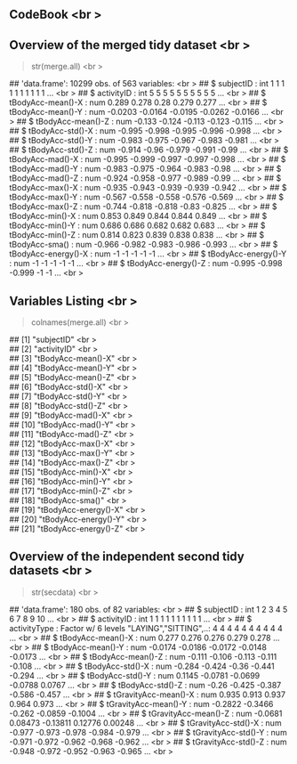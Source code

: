 ## CodeBook <br \>

## Overview of the merged tidy dataset <br \>

>str(merge.all) <br \>

\## 'data.frame':    10299 obs. of  563 variables: <br \>
\##  $ subjectID                           : int  1 1 1 1 1 1 1 1 1 1 ... <br \>
\##  $ activityID                          : int  5 5 5 5 5 5 5 5 5 5 ... <br \>
\##  $ tBodyAcc-mean()-X                   : num  0.289 0.278 0.28 0.279 0.277 ... <br \>
\##  $ tBodyAcc-mean()-Y                   : num  -0.0203 -0.0164 -0.0195 -0.0262 -0.0166 ... <br \>
\##  $ tBodyAcc-mean()-Z                   : num  -0.133 -0.124 -0.113 -0.123 -0.115 ... <br \>
\##  $ tBodyAcc-std()-X                    : num  -0.995 -0.998 -0.995 -0.996 -0.998 ... <br \>
\##  $ tBodyAcc-std()-Y                    : num  -0.983 -0.975 -0.967 -0.983 -0.981 ... <br \>
\##  $ tBodyAcc-std()-Z                    : num  -0.914 -0.96 -0.979 -0.991 -0.99 ... <br \>
\##  $ tBodyAcc-mad()-X                    : num  -0.995 -0.999 -0.997 -0.997 -0.998 ... <br \>
\##  $ tBodyAcc-mad()-Y                    : num  -0.983 -0.975 -0.964 -0.983 -0.98 ... <br \>
\##  $ tBodyAcc-mad()-Z                    : num  -0.924 -0.958 -0.977 -0.989 -0.99 ... <br \>
\##  $ tBodyAcc-max()-X                    : num  -0.935 -0.943 -0.939 -0.939 -0.942 ... <br \>
\##  $ tBodyAcc-max()-Y                    : num  -0.567 -0.558 -0.558 -0.576 -0.569 ... <br \>
\##  $ tBodyAcc-max()-Z                    : num  -0.744 -0.818 -0.818 -0.83 -0.825 ... <br \>
\##  $ tBodyAcc-min()-X                    : num  0.853 0.849 0.844 0.844 0.849 ... <br \>
\##  $ tBodyAcc-min()-Y                    : num  0.686 0.686 0.682 0.682 0.683 ... <br \>
\##  $ tBodyAcc-min()-Z                    : num  0.814 0.823 0.839 0.838 0.838 ... <br \>
\##  $ tBodyAcc-sma()                      : num  -0.966 -0.982 -0.983 -0.986 -0.993 ... <br \>
\##  $ tBodyAcc-energy()-X                 : num  -1 -1 -1 -1 -1 ... <br \>
\##  $ tBodyAcc-energy()-Y                 : num  -1 -1 -1 -1 -1 ... <br \>
\##  $ tBodyAcc-energy()-Z                 : num  -0.995 -0.998 -0.999 -1 -1 ... <br \>

## Variables Listing <br \>

>colnames(merge.all) <br \>

\##   [1] "subjectID" <br \>                           
\##   [2] "activityID" <br \>                          
\##   [3] "tBodyAcc-mean()-X" <br \>                   
\##   [4] "tBodyAcc-mean()-Y" <br \>                   
\##   [5] "tBodyAcc-mean()-Z" <br \>                   
\##   [6] "tBodyAcc-std()-X" <br \>                    
\##   [7] "tBodyAcc-std()-Y" <br \>                    
\##   [8] "tBodyAcc-std()-Z" <br \>                    
\##   [9] "tBodyAcc-mad()-X" <br \>                    
\##  [10] "tBodyAcc-mad()-Y" <br \>                    
\##  [11] "tBodyAcc-mad()-Z" <br \>                    
\##  [12] "tBodyAcc-max()-X" <br \>                    
\##  [13] "tBodyAcc-max()-Y" <br \>                    
\##  [14] "tBodyAcc-max()-Z" <br \>                    
\##  [15] "tBodyAcc-min()-X" <br \>                    
\##  [16] "tBodyAcc-min()-Y" <br \>                    
\##  [17] "tBodyAcc-min()-Z" <br \>                    
\##  [18] "tBodyAcc-sma()" <br \>                      
\##  [19] "tBodyAcc-energy()-X" <br \>                 
\##  [20] "tBodyAcc-energy()-Y" <br \>                 
\##  [21] "tBodyAcc-energy()-Z" <br \>        

## Overview of the independent second tidy datasets <br \>

>str(secdata) <br \>

\## 'data.frame':    180 obs. of  82 variables: <br \>
\##  $ subjectID                      : int  1 2 3 4 5 6 7 8 9 10 ... <br \>
\##  $ activityID                     : int  1 1 1 1 1 1 1 1 1 1 ... <br \>
\##  $ activityType                   : Factor w/ 6 levels "LAYING","SITTING",..: 4 4 4 4 4 4 4 4 4 4 ... <br \>
\##  $ tBodyAcc-mean()-X              : num  0.277 0.276 0.276 0.279 0.278 ... <br \>
\##  $ tBodyAcc-mean()-Y              : num  -0.0174 -0.0186 -0.0172 -0.0148 -0.0173 ... <br \>
\##  $ tBodyAcc-mean()-Z              : num  -0.111 -0.106 -0.113 -0.111 -0.108 ... <br \>
\##  $ tBodyAcc-std()-X               : num  -0.284 -0.424 -0.36 -0.441 -0.294 ... <br \>
\##  $ tBodyAcc-std()-Y               : num  0.1145 -0.0781 -0.0699 -0.0788 0.0767 ... <br \>
\##  $ tBodyAcc-std()-Z               : num  -0.26 -0.425 -0.387 -0.586 -0.457 ... <br \>
\##  $ tGravityAcc-mean()-X           : num  0.935 0.913 0.937 0.964 0.973 ... <br \>
\##  $ tGravityAcc-mean()-Y           : num  -0.2822 -0.3466 -0.262 -0.0859 -0.1004 ... <br \>
\##  $ tGravityAcc-mean()-Z           : num  -0.0681 0.08473 -0.13811 0.12776 0.00248 ... <br \>
\##  $ tGravityAcc-std()-X            : num  -0.977 -0.973 -0.978 -0.984 -0.979 ... <br \>
\##  $ tGravityAcc-std()-Y            : num  -0.971 -0.972 -0.962 -0.968 -0.962 ... <br \>
\##  $ tGravityAcc-std()-Z            : num  -0.948 -0.972 -0.952 -0.963 -0.965 ... <br \>

